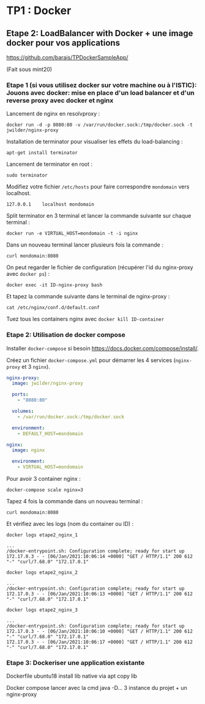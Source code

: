 # TP1 : Docker

## Etape 2: LoadBalancer with Docker + une image docker pour vos applications

<https://github.com/barais/TPDockerSampleApp/>

(Fait sous mint20)

### Etape 1 (si vous utilisez docker sur votre machine ou à l'ISTIC): Jouons avec docker: mise en place d'un load balancer et d'un reverse proxy avec docker et nginx

Lancement de nginx en resolvproxy :

```docker run -d -p 8080:80 -v /var/run/docker.sock:/tmp/docker.sock -t jwilder/nginx-proxy```

Installation de terminator pour visualiser les effets du load-balancing :

```apt-get install terminator```

Lancement de terminator en root :

```sudo terminator```

Modifiez votre fichier `/etc/hosts` pour faire correspondre `mondomain` vers localhost.

```127.0.0.1	localhost mondomain```

Split terminator en 3 terminal et lancer la commande suivante sur chaque terminal :

```docker run -e VIRTUAL_HOST=mondomain -t -i nginx```

Dans un nouveau terminal lancer plusieurs fois la commande :

```curl mondomain:8080```

On peut regarder le fichier de configuration (récupérer l'id du nginx-proxy avec `docker ps`) :

```docker exec -it ID-nginx-proxy bash```

Et tapez la commande suivante dans le terminal de nginx-proxy :

```cat /etc/nginx/conf.d/default.conf```

Tuez tous les containers nginx avec `docker kill ID-container`

### Etape 2: Utilisation de docker compose

Installer `docker-compose` si besoin <https://docs.docker.com/compose/install/>.

Créez un fichier `docker-compose.yml` pour démarrer les 4 services (`nginx-proxy` et 3 `nginx`).

```yaml
nginx-proxy:
  image: jwilder/nginx-proxy

  ports:
    - "8080:80"

  volumes:
    - /var/run/docker.sock:/tmp/docker.sock

  environment:
    - DEFAULT_HOST=mondomain

nginx:
  image: nginx

  environment:
    - VIRTUAL_HOST=mondomain
```

Pour avoir 3 container nginx :

```docker-compose scale nginx=3```

Tapez 4 fois la commande dans un nouveau terminal :

```curl mondomain:8080```

Et vérifiez avec les logs (nom du container ou ID) :

```docker logs etape2_nginx_1```

```text
...
/docker-entrypoint.sh: Configuration complete; ready for start up
172.17.0.3 - - [06/Jan/2021:10:06:14 +0000] "GET / HTTP/1.1" 200 612 "-" "curl/7.68.0" "172.17.0.1"
```

```docker logs etape2_nginx_2```

```text
...
/docker-entrypoint.sh: Configuration complete; ready for start up
172.17.0.3 - - [06/Jan/2021:10:06:13 +0000] "GET / HTTP/1.1" 200 612 "-" "curl/7.68.0" "172.17.0.1"
```

```docker logs etape2_nginx_3```

```text
...
/docker-entrypoint.sh: Configuration complete; ready for start up
172.17.0.3 - - [06/Jan/2021:10:06:10 +0000] "GET / HTTP/1.1" 200 612 "-" "curl/7.68.0" "172.17.0.1"
172.17.0.3 - - [06/Jan/2021:10:06:17 +0000] "GET / HTTP/1.1" 200 612 "-" "curl/7.68.0" "172.17.0.1"
```

### Etape 3: Dockeriser une application existante

Dockerfile
ubuntu18
install lib native via apt
copy lib

Docker compose
lancer avec la cmd java -D... 3 instance du projet + un nginx-proxy